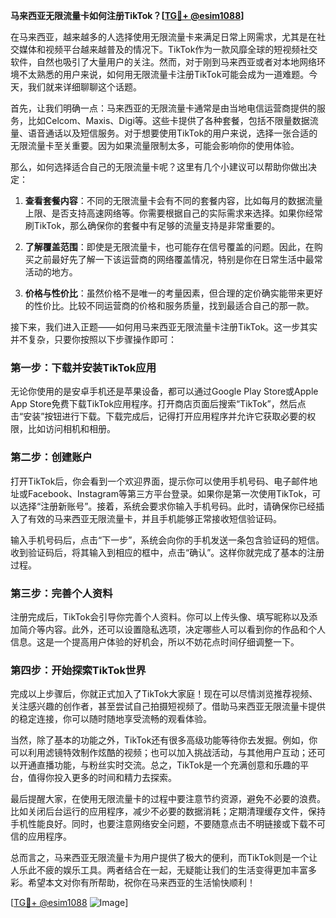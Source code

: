 **马来西亚无限流量卡如何注册TikTok？[[TG💪+ @esim1088](https://t.me/s/esim1088)]**

在马来西亚，越来越多的人选择使用无限流量卡来满足日常上网需求，尤其是在社交媒体和视频平台越来越普及的情况下。TikTok作为一款风靡全球的短视频社交软件，自然也吸引了大量用户的关注。然而，对于刚到马来西亚或者对本地网络环境不太熟悉的用户来说，如何用无限流量卡注册TikTok可能会成为一道难题。今天，我们就来详细聊聊这个话题。

首先，让我们明确一点：马来西亚的无限流量卡通常是由当地电信运营商提供的服务，比如Celcom、Maxis、Digi等。这些卡提供了各种套餐，包括不限量数据流量、语音通话以及短信服务。对于想要使用TikTok的用户来说，选择一张合适的无限流量卡至关重要。因为如果流量限制太多，可能会影响你的使用体验。

那么，如何选择适合自己的无限流量卡呢？这里有几个小建议可以帮助你做出决定：

1. **查看套餐内容**：不同的无限流量卡会有不同的套餐内容，比如每月的数据流量上限、是否支持高速网络等。你需要根据自己的实际需求来选择。如果你经常刷TikTok，那么确保你的套餐中有足够的流量支持是非常重要的。

2. **了解覆盖范围**：即使是无限流量卡，也可能存在信号覆盖的问题。因此，在购买之前最好先了解一下该运营商的网络覆盖情况，特别是你在日常生活中最常活动的地方。

3. **价格与性价比**：虽然价格不是唯一的考量因素，但合理的定价确实能带来更好的性价比。比较不同运营商的价格和服务质量，找到最适合自己的那一款。

接下来，我们进入正题——如何用马来西亚无限流量卡注册TikTok。这一步其实并不复杂，只要你按照以下步骤操作即可：

### 第一步：下载并安装TikTok应用

无论你使用的是安卓手机还是苹果设备，都可以通过Google Play Store或Apple App Store免费下载TikTok应用程序。打开商店页面后搜索“TikTok”，然后点击“安装”按钮进行下载。下载完成后，记得打开应用程序并允许它获取必要的权限，比如访问相机和相册。

### 第二步：创建账户

打开TikTok后，你会看到一个欢迎界面，提示你可以使用手机号码、电子邮件地址或Facebook、Instagram等第三方平台登录。如果你是第一次使用TikTok，可以选择“注册新账号”。接着，系统会要求你输入手机号码。此时，请确保你已经插入了有效的马来西亚无限流量卡，并且手机能够正常接收短信验证码。

输入手机号码后，点击“下一步”，系统会向你的手机发送一条包含验证码的短信。收到验证码后，将其输入到相应的框中，点击“确认”。这样你就完成了基本的注册过程。

### 第三步：完善个人资料

注册完成后，TikTok会引导你完善个人资料。你可以上传头像、填写昵称以及添加简介等内容。此外，还可以设置隐私选项，决定哪些人可以看到你的作品和个人信息。这是一个提高用户体验的好机会，所以不妨花点时间仔细调整一下。

### 第四步：开始探索TikTok世界

完成以上步骤后，你就正式加入了TikTok大家庭！现在可以尽情浏览推荐视频、关注感兴趣的创作者，甚至尝试自己拍摄短视频了。借助马来西亚无限流量卡提供的稳定连接，你可以随时随地享受流畅的观看体验。

当然，除了基本的功能之外，TikTok还有很多高级功能等待你去发掘。例如，你可以利用滤镜特效制作炫酷的视频；也可以加入挑战活动，与其他用户互动；还可以开通直播功能，与粉丝实时交流。总之，TikTok是一个充满创意和乐趣的平台，值得你投入更多的时间和精力去探索。

最后提醒大家，在使用无限流量卡的过程中要注意节约资源，避免不必要的浪费。比如关闭后台运行的应用程序，减少不必要的数据消耗；定期清理缓存文件，保持手机性能良好。同时，也要注意网络安全问题，不要随意点击不明链接或下载不可信的应用程序。

总而言之，马来西亚无限流量卡为用户提供了极大的便利，而TikTok则是一个让人乐此不疲的娱乐工具。两者结合在一起，无疑能让我们的生活变得更加丰富多彩。希望本文对你有所帮助，祝你在马来西亚的生活愉快顺利！

[[TG💪+ @esim1088](https://t.me/s/esim1088) ![Image](https://i.postimg.cc/4NQfJmqS/Snipaste-2025-05-13-00-14-12.png)]
